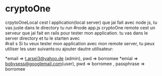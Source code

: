 # cryptoOne

crpytoOneLocal  cest l application(local server) que jai fait avec node js, tu vas juste dans le directory tu run #node app.js
cryptoOne remote   cest un serveur que jai fait en rails pour tester mon application. tu vas dans le server directory
et  tu le starten avec  
#rail s
Si tu veux tester mon application avec mon remote  server, tu  peux utiliser les user suivants:ou ajouter dautre utilisateur:

*email  => t.arsel3@yahoo.de (admin), pwd => borromee
*emial  => bobysess@googlemail.com(user), pwd => borromee , passphrase => borromee

